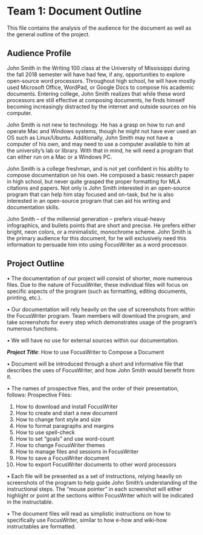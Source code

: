 # Team 1: Document Outline 

This file contains the analysis of the audience for the document as well as the general outline of the project. 

## Audience Profile
John Smith in the Writing 100 class at the University of Mississippi during the fall 2018 semester will have had few, if any, opportunities to explore open-source word processors. Throughout high school, he will have mostly used Microsoft Office, WordPad, or Google Docs to compose his academic documents. Entering college, John Smith realizes that while these word processors are still effective at composing documents, he finds himself becoming increasingly distracted by the internet and outside sources on his computer. 

John Smith is not new to technology. He has a grasp on how to run and operate Mac and Windows systems, though he might not have ever used an OS such as Linux/Ubuntu. Additionally, John Smith may not have a computer of his own, and may need to use a computer available to him at the university’s lab or library. With that in mind, he will need a program that can either run on a Mac or a Windows PC. 

John Smith is a college freshman, and is not yet confident in his ability to compose documentation on his own. He composed a basic research paper in high school, but never quite grasped the proper formatting for MLA citations and papers. Not only is John Smith interested in an open-source program that can help him stay focused and on-task, but he is also interested in an open-source program that can aid his writing and documentation skills. 

John Smith – of the millennial generation – prefers visual-heavy infographics, and bullets points that are short and precise. He prefers either bright, neon colors, or a minimalistic, monochrome scheme. John Smith is the primary audience for this document, for he will exclusively need this information to persuade him into using FocusWriter as a word processor.


## Project Outline
•	The documentation of our project will consist of shorter, more numerous files. Due to the nature of FocusWriter, these individual files will focus on specific aspects of the program (such as formatting, editing documents, printing, etc.).

•	Our documentation will rely heavily on the use of screenshots from within the FocusWriter program. Team members will download the program, and take screenshots for every step which demonstrates usage of the program’s numerous functions.

•	We will have no use for external sources within our documentation.

**_Project Title_**: How to use FocusWriter to Compose a Document

•	Document will be introduced through a short and informative file that describes the uses of FocusWriter, and how John Smith would benefit from it.

•	The names of prospective files, and the order of their presentation, follows:
Prospective Files:
1.	How to download and install FocusWriter
2.	How to create and start a new document
3.	How to change font style and size
4.	How to format paragraphs and margins
5.	How to use spell-check
6.	How to set “goals” and use word-count
7.	How to change FocusWriter themes
8.	How to manage files and sessions in FocusWriter
9.	How to save a FocusWriter document
10.	How to export FocusWriter documents to other word processors

•	Each file will be presented as a set of instructions, relying heavily on screenshots of the program to help guide John Smith’s understanding of the instructional steps. The “mouse pointer” in each screenshot will either highlight or point at the sections within FocusWriter which will be indicated in the instructable.

•	The document files will read as simplistic instructions on how to specifically use FocusWriter, similar to how e-how and wiki-how instructables are formatted.
